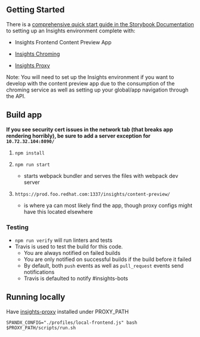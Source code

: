 ## Getting Started

There is a [comprehensive quick start guide in the Storybook Documentation](https://github.com/RedHatInsights/insights-frontend-storybook/blob/master/src/docs/welcome/quickStart/DOC.md) to setting up an Insights environment complete with:

- Insights Frontend Content Preview App

- [Insights Chroming](https://github.com/RedHatInsights/insights-chrome)
- [Insights Proxy](https://github.com/RedHatInsights/insights-proxy)

Note: You will need to set up the Insights environment if you want to develop with the content preview app due to the consumption of the chroming service as well as setting up your global/app navigation through the API.

## Build app

**If you see security cert issues in the network tab (that breaks app rendering horribly), be sure to add a server exception for `10.72.32.104:8090/`**

1. ```npm install```

2. ```npm run start```
    - starts webpack bundler and serves the files with webpack dev server

3. ```https://prod.foo.redhat.com:1337/insights/content-preview/```
    - is where ya can most likely find the app, though proxy configs might have this located elsewhere
    
### Testing

- `npm run verify` will run linters and tests
- Travis is used to test the build for this code.
  - You are always notified on failed builds
  - You are only notified on successful builds if the build before it failed
  - By default, both `push` events as well as `pull_request` events send notifications
  - Travis is defaulted to notify #insights-bots

## Running locally
Have [insights-proxy](https://github.com/RedHatInsights/insights-proxy) installed under PROXY_PATH

```shell
SPANDX_CONFIG="./profiles/local-frontend.js" bash $PROXY_PATH/scripts/run.sh
